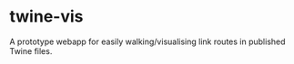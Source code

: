 # twine-vis

A prototype webapp for easily walking/visualising link routes in published Twine files.
